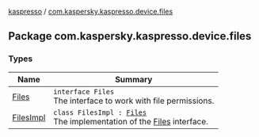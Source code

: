 [kaspresso](../index.md) / [com.kaspersky.kaspresso.device.files](./index.md)

## Package com.kaspersky.kaspresso.device.files

### Types

| Name | Summary |
|---|---|
| [Files](-files/index.md) | `interface Files`<br>The interface to work with file permissions. |
| [FilesImpl](-files-impl/index.md) | `class FilesImpl : `[`Files`](-files/index.md)<br>The implementation of the [Files](-files/index.md) interface. |
